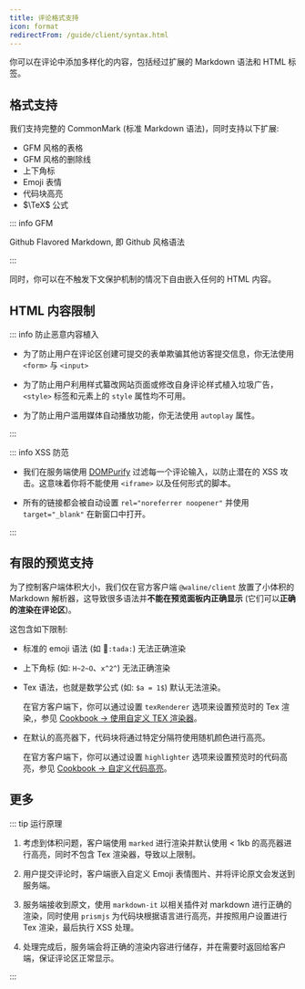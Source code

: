 ```yaml
---
title: 评论格式支持
icon: format
redirectFrom: /guide/client/syntax.html
---
```


你可以在评论中添加多样化的内容，包括经过扩展的 Markdown 语法和 HTML 标签。

<!-- more -->

## 格式支持

我们支持完整的 CommonMark (标准 Markdown 语法)，同时支持以下扩展:

- GFM 风格的表格
- GFM 风格的删除线
- 上下角标
- Emoji 表情
- 代码块高亮
- $\TeX$ 公式

::: info GFM

Github Flavored Markdown, 即 Github 风格语法

:::

同时，你可以在不触发下文保护机制的情况下自由嵌入任何的 HTML 内容。

## HTML 内容限制

::: info 防止恶意内容植入

- 为了防止用户在评论区创建可提交的表单欺骗其他访客提交信息，你无法使用 `<form>` 与 `<input>`

- 为了防止用户利用样式纂改网站页面或修改自身评论样式植入垃圾广告，`<style>` 标签和元素上的 `style` 属性均不可用。

- 为了防止用户滥用媒体自动播放功能，你无法使用 `autoplay` 属性。

:::

::: info XSS 防范

- 我们在服务端使用 [DOMPurify](https://github.com/cure53/DOMPurify) 过滤每一个评论输入，以防止潜在的 XSS 攻击。这意味着你将不能使用 `<iframe>` 以及任何形式的脚本。

- 所有的链接都会被自动设置 `rel="noreferrer noopener"` 并使用 `target="_blank"` 在新窗口中打开。

:::

## 有限的预览支持

为了控制客户端体积大小，我们仅在官方客户端 `@waline/client` 放置了小体积的 Markdown 解析器，这导致很多语法并**不能在预览面板内正确显示** (它们可以**正确的渲染在评论区**)。

这包含如下限制:

- 标准的 emoji 语法 (如 :tada:`:tada:`) 无法正确渲染

- 上下角标 (如: `H~2~O`、`x^2^`) 无法正确渲染

- Tex 语法，也就是数学公式 (如: `$a = 1$`) 默认无法渲染。

  在官方客户端下，你可以通过设置 `texRenderer` 选项来设置预览时的 Tex 渲染,，参见 [Cookbook → 使用自定义 TEX 渲染器](../../cookbook/customize/tex-renderer.md)。

- 在默认的高亮器下，代码块将通过特定分隔符使用随机颜色进行高亮。

  在官方客户端下，你可以通过设置 `highlighter` 选项来设置预览时的代码高亮，参见 [Cookbook → 自定义代码高亮](../../cookbook/customize/highlighter.md)。

## 更多

::: tip 运行原理

1. 考虑到体积问题，客户端使用 `marked` 进行渲染并默认使用 < 1kb 的高亮器进行高亮，同时不包含 Tex 渲染器，导致以上限制。

1. 用户提交评论时，客户端嵌入自定义 Emoji 表情图片、并将评论原文会发送到服务端。

1. 服务端接收到原文，使用 `markdown-it` 以相关插件对 markdown 进行正确的渲染，同时使用 `prismjs` 为代码块根据语言进行高亮，并按照用户设置进行 Tex 渲染，最后执行 XSS 处理。

1. 处理完成后，服务端会将正确的渲染内容进行储存，并在需要时返回给客户端，保证评论区正常显示。

:::
